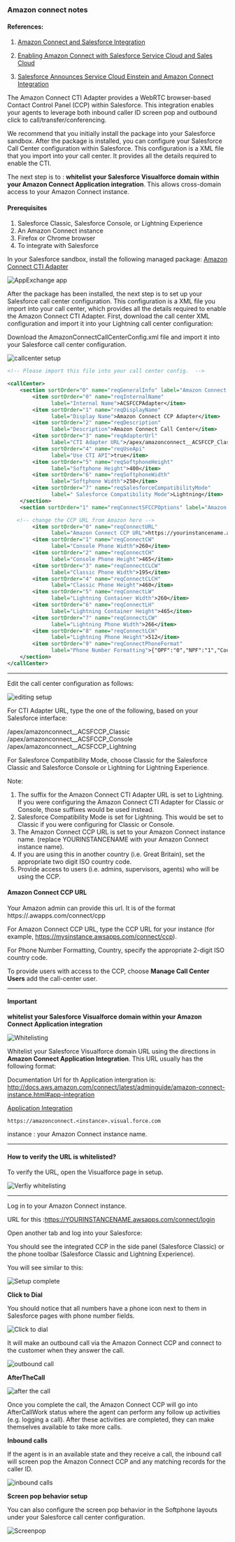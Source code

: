 ### Amazon connect notes

#### References:

1. [Amazon Connect and Salesforce Integration ](http://docs.aws.amazon.com/connect/latest/adminguide/salesforce-integration.html)

2. [Enabling Amazon Connect with Salesforce Service Cloud and Sales Cloud](https://aws.amazon.com/blogs/apn/enabling-amazon-connect-with-salesforce-service-and-sales-cloud/)

3. [Salesforce Announces Service Cloud Einstein and Amazon Connect Integration](https://www.salesforce.com/company/news-press/press-releases/2017/03/170328-3.jsp)

The Amazon Connect CTI Adapter provides a WebRTC browser-based Contact Control Panel (CCP) within Salesforce. This integration enables your agents to leverage both inbound caller ID screen pop and outbound click to call/transfer/conferencing.

We recommend that you initially install the package into your Salesforce sandbox. After the package is installed, you can configure your Salesforce Call Center configuration within Salesforce. This configuration is a XML file that you import into your call center. It provides all the details required to enable the CTI.

The next step is to :
**whitelist your Salesforce Visualforce domain within your Amazon Connect Application integration**. This allows cross-domain access to your Amazon Connect instance.
 
#### Prerequisites

1. Salesforce Classic, Salesforce Console, or Lightning Experience
2. An Amazon Connect instance
3. Firefox or Chrome browser
4. To integrate with Salesforce

In your Salesforce sandbox, install the following managed package: 
[Amazon Connect CTI Adapter](https://appexchange.salesforce.com/listingDetail?listingId=a0N3A00000EJH4yUAH)

![AppExchange app](https://d2908q01vomqb2.cloudfront.net/77de68daecd823babbb58edb1c8e14d7106e83bb/2017/09/06/Connect2.png)


After the package has been installed, the next step is to set up your Salesforce call center configuration. This configuration is a XML file you import into your call center, which provides all the details required to enable the Amazon Connect CTI Adapter. First, download the call center XML configuration and import it into your Lightning call center configuration:



Download the AmazonConnectCallCenterConfig.xml file and import it into your Salesforce call center configuration.

![callcenter setup](https://d2908q01vomqb2.cloudfront.net/77de68daecd823babbb58edb1c8e14d7106e83bb/2017/09/06/Connect3.png)


```xml
<!-- Please import this file into your call center config.  -->

<callCenter>
    <section sortOrder="0" name="reqGeneralInfo" label="Amazon Connect Salesforce CCP Adapter">
        <item sortOrder="0" name="reqInternalName"
              label="Internal Name">ACSFCCPAdapter</item>
        <item sortOrder="1" name="reqDisplayName"
              label="Display Name">Amazon Connect CCP Adapter</item>
        <item sortOrder="2" name="reqDescription"
              label="Description">Amazon Connect Call Center</item>
        <item sortOrder="3" name="reqAdapterUrl"
              label="CTI Adapter URL">/apex/amazonconnect__ACSFCCP_Classic</item>
        <item sortOrder="4" name="reqUseApi"
              label="Use CTI API">true</item>
        <item sortOrder="5" name="reqSoftphoneHeight"
              label="Softphone Height">400</item>
        <item sortOrder="6" name="reqSoftphoneWidth"
              label="Softphone Width">250</item>
        <item sortOrder="7" name="reqSalesforceCompatibilityMode"
              label=" Salesforce Compatibility Mode">Lightning</item>
    </section>
    <section sortOrder="1" name="reqConnectSFCCPOptions" label="Amazon Connect Information">

   <!-- change the CCP URL from Amazon here -->
        <item sortOrder="0" name="reqConnectURL"
              label="Amazon Connect CCP URL">https://yourinstancename.awsapps.com/connect/ccp</item>
        <item sortOrder="1" name="reqConnectCW"
              label="Console Phone Width">260</item>
        <item sortOrder="2" name="reqConnectCH"
              label="Console Phone Height">465</item>
        <item sortOrder="3" name="reqConnectCLCW"
              label="Classic Phone Width">195</item>
        <item sortOrder="4" name="reqConnectCLCH"
              label="Classic Phone Height">460</item>
        <item sortOrder="5" name="reqConnectLW"
              label="Lightning Container Width">260</item>
        <item sortOrder="6" name="reqConnectLH"
              label="Lightning Container Height">465</item>
        <item sortOrder="7" name="reqConnectLCW"
              label="Lightning Phone Width">266</item>
        <item sortOrder="8" name="reqConnectLCH"
              label="Lightning Phone Height">512</item>
        <item sortOrder="9" name="reqConnectPhoneFormat"
              label="Phone Number Formatting">{"OPF":"0","NPF":"1","Country":"US","NF":"International_plaintext","TNF":"(555) 123-4567"}</item>
    </section>
</callCenter>
```

------
Edit the call center configuration as follows:

![editing setup](https://d2908q01vomqb2.cloudfront.net/77de68daecd823babbb58edb1c8e14d7106e83bb/2017/09/06/Connect4.png)




For CTI Adapter URL, type the one of the following, based on your Salesforce interface:

/apex/amazonconnect__ACSFCCP_Classic
/apex/amazonconnect__ACSFCCP_Console
/apex/amazonconnect__ACSFCCP_Lightning


For Salesforce Compatibility Mode, choose Classic for the Salesforce Classic and Salesforce Console or Lightning for Lightning Experience.


Note:

1. The suffix for the Amazon Connect CTI Adapter URL is set to Lightning. If you were configuring the Amazon Connect CTI Adapter for Classic or Console, those suffixes would be used instead.
2. Salesforce Compatibility Mode is set for Lightning. This would be set to Classic if you were configuring for Classic or Console.
3. The Amazon Connect CCP URL is set to your Amazon Connect instance name. (replace YOURINSTANCENAME with your Amazon Connect instance name).
4. If you are using this in another country (i.e. Great Britain), set the appropriate two digit ISO country code.
5. Provide access to users (i.e. admins, supervisors, agents) who will be using the CCP.


#### Amazon Connect CCP URL

Your Amazon admin can provide this url. It is of the format https://<instance>.awapps.com/connect/cpp

For Amazon Connect CCP URL, type the CCP URL for your instance (for example, https://mysinstance.awsapps.com/connect/ccp).


For Phone Number Formatting, Country, specify the appropriate 2-digit ISO country code.

To provide users with access to the CCP, choose **Manage Call Center Users** add the call-center user.


------


#### Important 


**whitelist your Salesforce Visualforce domain within your Amazon Connect Application integration**

![Whitelisting](https://d2908q01vomqb2.cloudfront.net/77de68daecd823babbb58edb1c8e14d7106e83bb/2017/09/06/Connect5.png)

Whitelist your Salesforce Visualforce domain URL using the directions in **Amazon Connect Application Integration**. This URL usually has the following format:

Documentation Url for th Application intergration is: http://docs.aws.amazon.com/connect/latest/adminguide/amazon-connect-instance.html#app-integration

[Application Integration](http://docs.aws.amazon.com/connect/latest/adminguide/amazon-connect-instance.html#app-integration)

```https://amazonconnect.<instance>.visual.force.com```

instance : your Amazon Connect instance name.

------

#### How to verify the URL is whitelisted?

To verify the URL, open the Visualforce page in setup.

![Verfiy whitelisting](https://d2908q01vomqb2.cloudfront.net/77de68daecd823babbb58edb1c8e14d7106e83bb/2017/09/06/Connect6.png)


-----


Log in to your Amazon Connect instance.

URL for this :https://YOURINSTANCENAME.awsapps.com/connect/login

Open another tab and log into your Salesforce:

You should see the integrated CCP in the side panel (Salesforce Classic) or the phone toolbar (Salesforce Classic and Lightning Experience).

You will see similar to this:

![Setup complete](https://d2908q01vomqb2.cloudfront.net/77de68daecd823babbb58edb1c8e14d7106e83bb/2017/09/06/Connect7.png)

**Click to Dial**

You should notice that all numbers have a phone icon next to them in Salesforce pages with phone number fields.

![Click to dial](https://d2908q01vomqb2.cloudfront.net/77de68daecd823babbb58edb1c8e14d7106e83bb/2017/09/06/Connect8.png)

It will make an outbound call via the Amazon Connect CCP and connect to the customer when they answer the call.


![outbound call](https://d2908q01vomqb2.cloudfront.net/77de68daecd823babbb58edb1c8e14d7106e83bb/2017/09/06/Connect9.png)

**AfterTheCall**

![after the call](https://d2908q01vomqb2.cloudfront.net/77de68daecd823babbb58edb1c8e14d7106e83bb/2017/09/06/Connect10.png)


Once you complete the call, the Amazon Connect CCP will go into AfterCallWork status where the agent can perform any follow up activities (e.g. logging a call). After these activities are completed, they can make themselves available to take more calls.



**Inbound calls**

If the agent is in an available state and they receive a call, the inbound call will screen pop the Amazon Connect CCP and any matching records for the caller ID.

![inbound calls](https://d2908q01vomqb2.cloudfront.net/77de68daecd823babbb58edb1c8e14d7106e83bb/2017/09/06/Connect11.png)


**Screen pop behavior setup**

You can also configure the screen pop behavior in the Softphone layouts under your Salesforce call center configuration.


![Screenpop](https://d2908q01vomqb2.cloudfront.net/77de68daecd823babbb58edb1c8e14d7106e83bb/2017/09/06/Connect12.png)







